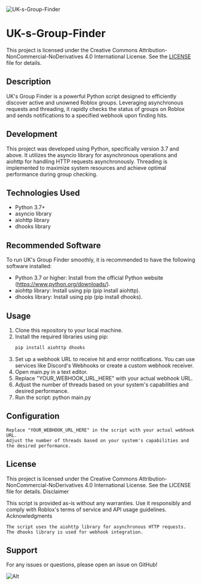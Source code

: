 ![UK-s-Group-Finder](https://socialify.git.ci/ukrblx/UK-s-Group-Finder/image?font=Jost&name=1&owner=1&theme=Dark)

# UK-s-Group-Finder

This project is licensed under the Creative Commons Attribution-NonCommercial-NoDerivatives 4.0 International License. See the [LICENSE](LICENSE) file for details.

## Description
UK's Group Finder is a powerful Python script designed to efficiently discover active and unowned Roblox groups. Leveraging asynchronous requests and threading, it rapidly checks the status of groups on Roblox and sends notifications to a specified webhook upon finding hits.

## Development
This project was developed using Python, specifically version 3.7 and above. It utilizes the asyncio library for asynchronous operations and aiohttp for handling HTTP requests asynchronously. Threading is implemented to maximize system resources and achieve optimal performance during group checking.

## Technologies Used
- Python 3.7+
- asyncio library
- aiohttp library
- dhooks library

## Recommended Software
To run UK's Group Finder smoothly, it is recommended to have the following software installed:
- Python 3.7 or higher: Install from the official Python website (https://www.python.org/downloads/).
- aiohttp library: Install using pip (pip install aiohttp).
- dhooks library: Install using pip (pip install dhooks).

## Usage
1. Clone this repository to your local machine.
2. Install the required libraries using pip:
   ```bash
   pip install aiohttp dhooks
3. Set up a webhook URL to receive hit and error notifications. You can use services like Discord's Webhooks or create a custom webhook receiver.
4. Open main.py in a text editor.
5.    Replace "YOUR_WEBHOOK_URL_HERE" with your actual webhook URL.
6.    Adjust the number of threads based on your system's capabilities and desired performance.
7.    Run the script: python main.py

## Configuration

    Replace "YOUR_WEBHOOK_URL_HERE" in the script with your actual webhook URL.
    Adjust the number of threads based on your system's capabilities and the desired performance.

## License

This project is licensed under the Creative Commons Attribution-NonCommercial-NoDerivatives 4.0 International License. See the LICENSE file for details.
Disclaimer

This script is provided as-is without any warranties. Use it responsibly and comply with Roblox's terms of service and API usage guidelines.
Acknowledgments

    The script uses the aiohttp library for asynchronous HTTP requests.
    The dhooks library is used for webhook integration.

## Support

For any issues or questions, please open an issue on GitHub!

![Alt](https://repobeats.axiom.co/api/embed/10c0d14de26381cb9df957e95b3686387b20d334.svg "Repobeats analytics image")
